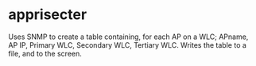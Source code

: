 # apprisecter
Uses SNMP to create a table containing, for each AP on a WLC; APname, AP IP, Primary WLC, Secondary WLC, Tertiary WLC. 
Writes the table to a file, and to the screen.
